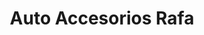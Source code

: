 ---
title: "Auto Accesorios Rafa"
url: /la-concepcion/auto-accesorios-rafa/
shop: piezas de automóviles
---